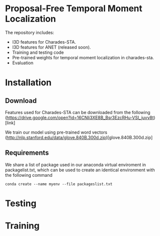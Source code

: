 # Proposal-Free Temporal Moment Localization

The repository includes:
* I3D features for Charades-STA.
* I3D features for ANET (released soon).
* Training and testing code
* Pre-trained weights for temporal moment localization in charades-sta.
* Evaluation

# Installation

## Download
Features used for Charades-STA can be downloaded from the following (https://drive.google.com/open?id=16CNli3XE8B_Bsr3EzcRHu-VSI_juvv8t)[link]

We train our model using pre-trained word vectors (http://nlp.stanford.edu/data/glove.840B.300d.zip)[glove.840B.300d.zip]

## Requirements
We share a list of package used in our anaconda virtual enviroment in packagelist.txt, which can be used to create an identical environment with the following command

```
conda create --name myenv --file packageslist.txt
```

# Testing

# Training